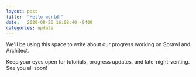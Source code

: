 ```yaml
---
layout: post
title:  "Hello world!"
date:   2020-08-26 16:08:40 -0400
categories: update
---
```


We'll be using this space to write about our progress working on Sprawl and Architect.

Keep your eyes open for tutorials, progress updates, and late-night-venting. See you all soon!

